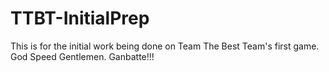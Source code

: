 # TTBT-InitialPrep
This is for the initial work being done on Team The Best Team's first game. God Speed Gentlemen. Ganbatte!!!
